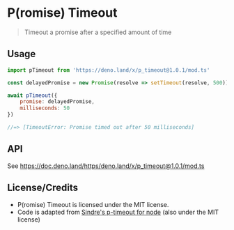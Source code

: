 # P(romise) Timeout

> Timeout a promise after a specified amount of time

## Usage

```js
import pTimeout from 'https://deno.land/x/p_timeout@1.0.1/mod.ts'

const delayedPromise = new Promise(resolve => setTimeout(resolve, 500))

await pTimeout({
    promise: delayedPromise,
    milliseconds: 50   
})

//=> [TimeoutError: Promise timed out after 50 milliseconds]
```

## API

See https://doc.deno.land/https/deno.land/x/p_timeout@1.0.1/mod.ts

## License/Credits
- P(romise) Timeout is licensed under the MIT license. 
- Code is adapted from [Sindre's p-timeout for node](https://github.com/sindresorhus/p-timeout) (also under the MIT license)